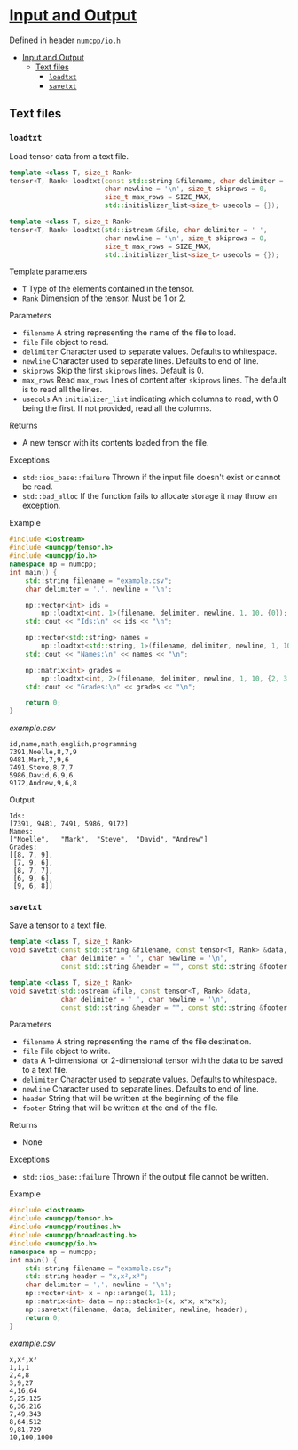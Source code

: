 # [Input and Output](readme.md)

Defined in header [`numcpp/io.h`](/include/numcpp/io.h)

- [Input and Output](#input-and-output)
  - [Text files](#text-files)
    - [`loadtxt`](#loadtxt)
    - [`savetxt`](#savetxt)

## Text files

### `loadtxt`

Load tensor data from a text file.
```cpp
template <class T, size_t Rank>
tensor<T, Rank> loadtxt(const std::string &filename, char delimiter = ' ',
                        char newline = '\n', size_t skiprows = 0,
                        size_t max_rows = SIZE_MAX,
                        std::initializer_list<size_t> usecols = {});

template <class T, size_t Rank>
tensor<T, Rank> loadtxt(std::istream &file, char delimiter = ' ',
                        char newline = '\n', size_t skiprows = 0,
                        size_t max_rows = SIZE_MAX,
                        std::initializer_list<size_t> usecols = {});
```

Template parameters

* `T` Type of the elements contained in the tensor.
* `Rank` Dimension of the tensor. Must be 1 or 2.

Parameters

* `filename` A string representing the name of the file to load.
* `file` File object to read.
* `delimiter` Character used to separate values. Defaults to whitespace.
* `newline` Character used to separate lines. Defaults to end of line.
* `skiprows` Skip the first `skiprows` lines. Default is 0.
* `max_rows` Read `max_rows` lines of content after `skiprows` lines. The default is to read all the lines.
* `usecols` An `initializer_list` indicating which columns to read, with 0 being the first. If not provided, read all the columns.

Returns

* A new tensor with its contents loaded from the file.

Exceptions

* `std::ios_base::failure` Thrown if the input file doesn't exist or cannot be read.
* `std::bad_alloc` If the function fails to allocate storage it may throw an exception.

Example

```cpp
#include <iostream>
#include <numcpp/tensor.h>
#include <numcpp/io.h>
namespace np = numcpp;
int main() {
    std::string filename = "example.csv";
    char delimiter = ',', newline = '\n';

    np::vector<int> ids =
        np::loadtxt<int, 1>(filename, delimiter, newline, 1, 10, {0});
    std::cout << "Ids:\n" << ids << "\n";

    np::vector<std::string> names =
        np::loadtxt<std::string, 1>(filename, delimiter, newline, 1, 10, {1});
    std::cout << "Names:\n" << names << "\n";

    np::matrix<int> grades =
        np::loadtxt<int, 2>(filename, delimiter, newline, 1, 10, {2, 3, 4});
    std::cout << "Grades:\n" << grades << "\n";

    return 0;
}
```

*example.csv*

```
id,name,math,english,programming
7391,Noelle,8,7,9
9481,Mark,7,9,6
7491,Steve,8,7,7
5986,David,6,9,6
9172,Andrew,9,6,8
```

Output

```
Ids:
[7391, 9481, 7491, 5986, 9172]
Names:
["Noelle",   "Mark",  "Steve",  "David", "Andrew"]
Grades:
[[8, 7, 9],
 [7, 9, 6],
 [8, 7, 7],
 [6, 9, 6],
 [9, 6, 8]]
```

### `savetxt`

Save a tensor to a text file.
```cpp
template <class T, size_t Rank>
void savetxt(const std::string &filename, const tensor<T, Rank> &data,
             char delimiter = ' ', char newline = '\n',
             const std::string &header = "", const std::string &footer = "");

template <class T, size_t Rank>
void savetxt(std::ostream &file, const tensor<T, Rank> &data,
             char delimiter = ' ', char newline = '\n',
             const std::string &header = "", const std::string &footer = "");
```

Parameters

* `filename` A string representing the name of the file destination.
* `file` File object to write.
* `data` A 1-dimensional or 2-dimensional tensor with the data to be saved to a text file.
* `delimiter` Character used to separate values. Defaults to whitespace.
* `newline` Character used to separate lines. Defaults to end of line.
* `header` String that will be written at the beginning of the file.
* `footer` String that will be written at the end of the file.

Returns

* None

Exceptions

* `std::ios_base::failure` Thrown if the output file cannot be written.

Example

```cpp
#include <iostream>
#include <numcpp/tensor.h>
#include <numcpp/routines.h>
#include <numcpp/broadcasting.h>
#include <numcpp/io.h>
namespace np = numcpp;
int main() {
    std::string filename = "example.csv";
    std::string header = "x,x²,x³";
    char delimiter = ',', newline = '\n';
    np::vector<int> x = np::arange(1, 11);
    np::matrix<int> data = np::stack<1>(x, x*x, x*x*x);
    np::savetxt(filename, data, delimiter, newline, header);
    return 0;
}
```

*example.csv*

```
x,x²,x³
1,1,1
2,4,8
3,9,27
4,16,64
5,25,125
6,36,216
7,49,343
8,64,512
9,81,729
10,100,1000
```
